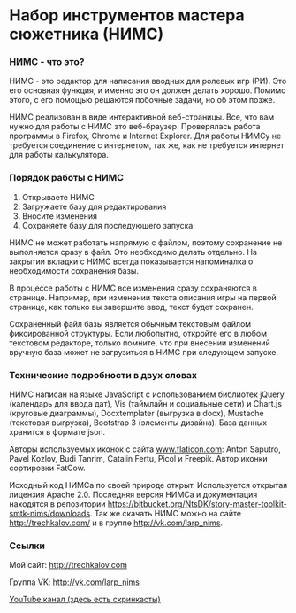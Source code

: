 # Набор инструментов мастера сюжетника (НИМС)

### НИМС - что это? ###

НИМС - это редактор для написания вводных для ролевых игр (РИ). Это его основная функция, и именно это он должен делать хорошо. Помимо этого, с его помощью решаются побочные задачи, но об этом позже.

НИМС реализован в виде интерактивной веб-страницы. Все, что вам нужно для работы с НИМС это веб-браузер. Проверялась работа программы в Firefox, Chrome и Internet Explorer. Для работы НИМСу не требуется соединение с интернетом, так же, как не требуется интернет для работы калькулятора.

### Порядок работы с НИМС ###

1. Открываете НИМС
1. Загружаете базу для редактирования
1. Вносите изменения
1. Сохраняете базу для последующего запуска

НИМС не может работать напрямую с файлом, поэтому сохранение не выполняется сразу в файл. Это необходимо делать отдельно. На закрытии вкладки с НИМС всегда показывается напоминалка о необходимости сохранения базы.

В процессе работы с НИМС все изменения сразу сохраняются в странице. Например, при изменении текста описания игры на первой странице, как только вы завершите ввод, текст будет сохранен.

Сохраненный файл базы является обычным текстовым файлом фиксированной структуры. Если любопытно, откройте его в любом текстовом редакторе, только помните, что при внесении изменений вручную база может не загрузиться в НИМС при следующем запуске.

### Технические подробности в двух словах ###

НИМС написан на языке JavaScript с использованием библиотек jQuery (календарь для ввода дат), Vis (таймлайн и социальные сети) и Chart.js (круговые диаграммы), Docxtemplater (выгрузка в docx), Mustache (текстовая выгрузка), Bootstrap 3 (элементы дизайна). База данных хранится в формате json.
    
Авторы используемых иконок с сайта www.flaticon.com: Anton Saputro, Pavel Kozlov, Budi Tanrim, Catalin Fertu, Picol и Freepik. Автор иконки сортировки FatCow.
    
Исходный код НИМСа по своей природе открыт. Используется открытая лицензия Apache 2.0. Последняя версия НИМСа и документация находятся в репозитории https://bitbucket.org/NtsDK/story-master-toolkit-smtk-nims/downloads. Так же скачать НИМС можно на сайте http://trechkalov.com/ и в группе http://vk.com/larp_nims.
        
### Ссылки ###

Мой сайт: http://trechkalov.com

Группа VK: http://vk.com/larp_nims

[YouTube канал (здесь есть скринкасты)](https://www.youtube.com/channel/UC8RDnWbZRcrIDVRYg-b0A1Q)

